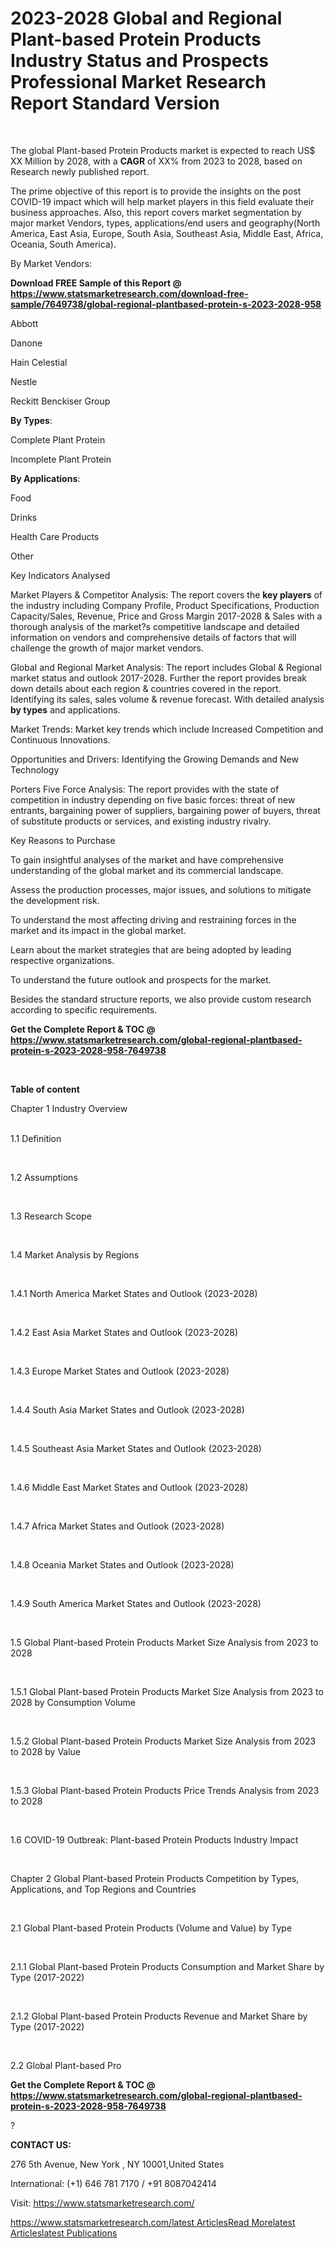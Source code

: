 <h1>2023-2028 Global and Regional Plant-based Protein Products Industry Status and Prospects Professional Market Research Report Standard Version</h1><br/><p>The global Plant-based Protein Products market is expected to reach US$ XX Million by 2028, with a <strong>CAGR</strong> of XX% from 2023 to 2028, based on Research newly published report.</p>
 
 
 
 <p>The prime objective of this report is to provide the insights on the post COVID-19 impact which will help market players in this field evaluate their business approaches. Also, this report covers market segmentation by major market Vendors, types, applications/end users and geography(North America, East Asia, Europe, South Asia, Southeast Asia, Middle East, Africa, Oceania, South America).</p>
 
 
 
 <p>By Market Vendors:</p>
 
 
 
 <p><strong>Download FREE Sample of this Report @ <a href="https://www.statsmarketresearch.com/download-free-sample/7649738/global-regional-plantbased-protein-s-2023-2028-958">https://www.statsmarketresearch.com/download-free-sample/7649738/global-regional-plantbased-protein-s-2023-2028-958</a></strong></p>
 
 
 
 <p>Abbott</p>
 
 
 
 <p>Danone</p>
 
 
 
 <p>Hain Celestial</p>
 
 
 
 <p>Nestle</p>
 
 
 
 <p>Reckitt Benckiser Group</p>
 
 
 
 <p><strong>By Types</strong>:</p>
 
 
 
 <p>Complete Plant Protein</p>
 
 
 
 <p>Incomplete Plant Protein</p>
 
 
 
 <p><strong><strong>By Applications</strong></strong>:</p>
 
 
 
 <p>Food</p>
 
 
 
 <p>Drinks</p>
 
 
 
 <p>Health Care Products</p>
 
 
 
 <p>Other</p>
 
 
 
 <p>Key Indicators Analysed</p>
 
 
 
 <p>Market Players & Competitor Analysis: The report covers the <strong>key players</strong> of the industry including Company Profile, Product Specifications, Production Capacity/Sales, Revenue, Price and Gross Margin 2017-2028 & Sales with a thorough analysis of the market?s competitive landscape and detailed information on vendors and comprehensive details of factors that will challenge the growth of major market vendors.</p>
 
 
 
 <p>Global and Regional Market Analysis: The report includes Global & Regional market status and outlook 2017-2028. Further the report provides break down details about each region & countries covered in the report. Identifying its sales, sales volume & revenue forecast. With detailed analysis <strong>by types</strong> and applications.</p>
 
 
 
 <p>Market Trends: Market key trends which include Increased Competition and Continuous Innovations.</p>
 
 
 
 <p>Opportunities and Drivers: Identifying the Growing Demands and New Technology</p>
 
 
 
 <p>Porters Five Force Analysis: The report provides with the state of competition in industry depending on five basic forces: threat of new entrants, bargaining power of suppliers, bargaining power of buyers, threat of substitute products or services, and existing industry rivalry.</p>
 
 
 
 <p>Key Reasons to Purchase</p>
 
 
 
 <p>To gain insightful analyses of the market and have comprehensive understanding of the global market and its commercial landscape.</p>
 
 
 
 <p>Assess the production processes, major issues, and solutions to mitigate the development risk.</p>
 
 
 
 <p>To understand the most affecting driving and restraining forces in the market and its impact in the global market.</p>
 
 
 
 <p>Learn about the market strategies that are being adopted by leading respective organizations.</p>
 
 
 
 <p>To understand the future outlook and prospects for the market.</p>
 
 
 
 <p>Besides the standard structure reports, we also provide custom research according to specific requirements.</p>
 
 
 
 <div><b>Get the Complete Report & TOC @ <a href="https://www.statsmarketresearch.com/global-regional-plantbased-protein-s-2023-2028-958-7649738">https://www.statsmarketresearch.com/global-regional-plantbased-protein-s-2023-2028-958-7649738</a></b></div>
 
 
 
 <p><br />
 
 <b>Table of content</b></p>
 
 
 
 <p>Chapter 1 Industry Overview<br />
 
 <br />
 
 1.1 Definition<br />
 
 <br />
 
 1.2 Assumptions<br />
 
 <br />
 
 1.3 Research Scope<br />
 
 <br />
 
 1.4 Market Analysis by Regions<br />
 
 <br />
 
 1.4.1 North America Market States and Outlook (2023-2028)<br />
 
 <br />
 
 1.4.2 East Asia Market States and Outlook (2023-2028)<br />
 
 <br />
 
 1.4.3 Europe Market States and Outlook (2023-2028)<br />
 
 <br />
 
 1.4.4 South Asia Market States and Outlook (2023-2028)<br />
 
 <br />
 
 1.4.5 Southeast Asia Market States and Outlook (2023-2028)<br />
 
 <br />
 
 1.4.6 Middle East Market States and Outlook (2023-2028)<br />
 
 <br />
 
 1.4.7 Africa Market States and Outlook (2023-2028)<br />
 
 <br />
 
 1.4.8 Oceania Market States and Outlook (2023-2028)<br />
 
 <br />
 
 1.4.9 South America Market States and Outlook (2023-2028)<br />
 
 <br />
 
 1.5 Global Plant-based Protein Products Market Size Analysis from 2023 to 2028<br />
 
 <br />
 
 1.5.1 Global Plant-based Protein Products Market Size Analysis from 2023 to 2028 by Consumption Volume<br />
 
 <br />
 
 1.5.2 Global Plant-based Protein Products Market Size Analysis from 2023 to 2028 by Value<br />
 
 <br />
 
 1.5.3 Global Plant-based Protein Products Price Trends Analysis from 2023 to 2028<br />
 
 <br />
 
 1.6 COVID-19 Outbreak: Plant-based Protein Products Industry Impact<br />
 
 <br />
 
 Chapter 2 Global Plant-based Protein Products Competition by Types, Applications, and Top Regions and Countries<br />
 
 <br />
 
 2.1 Global Plant-based Protein Products (Volume and Value) by Type<br />
 
 <br />
 
 2.1.1 Global Plant-based Protein Products Consumption and Market Share by Type (2017-2022)<br />
 
 <br />
 
 2.1.2 Global Plant-based Protein Products Revenue and Market Share by Type (2017-2022)<br />
 
 <br />
 
 2.2 Global Plant-based Pro</p>
 
 
 
 <div><b>Get the Complete Report & TOC @ <a href="https://www.statsmarketresearch.com/global-regional-plantbased-protein-s-2023-2028-958-7649738">https://www.statsmarketresearch.com/global-regional-plantbased-protein-s-2023-2028-958-7649738</a></b></div>
 
 
 
 <p>? </p>
 
 
 
 <p><b>CONTACT US:</b><br />
 
 276 5th Avenue, New York , NY 10001,United States<br />
 
 International: (+1) 646 781 7170 / +91 8087042414<br />
 
 Visit: <a href="https://www.statsmarketresearch.com/">https://www.statsmarketresearch.com/</a><br />
 
 <a href="https://gyeongbokgung.com">https://www.statsmarketresearch.com/</a><a href="https://hallyeomaritime.com">latest Articles</a><a href="https://jingwansa.com">Read More</a><a href="https://nguoiviet.jp/">latest Articles</a><a href="https://www.intelmarketresearch.com/">latest Publications</a></p>